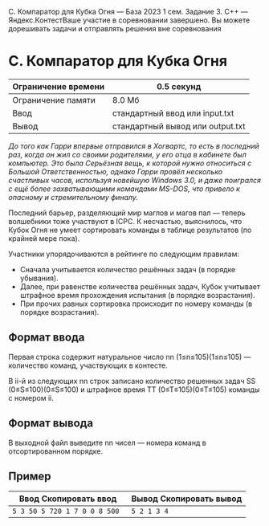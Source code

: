 C. Компаратор для Кубка Огня — База 2023 1 сем. Задание 3\. C\+\+ — Яндекс.КонтестВаше участие в соревновании завершено. Вы можете дорешивать задачи и отправлять решения вне соревнования


C. Компаратор для Кубка Огня
============================




| Ограничение времени | 0\.5 секунд |
| --- | --- |
| Ограничение памяти | 8\.0 Мб |
| Ввод | стандартный ввод или input.txt |
| Вывод | стандартный вывод или output.txt |






*До того как Гарри впервые отправился в Хогвартс, то есть в последний раз, когда он жил со своими родителями, у его отца в кабинете был компьютер. Это была Серьёзная вещь, к которой нужно относиться с Большой Ответственностью, однако Гарри провёл несколько счастливых часов, используя новейшую Windows 3\.0, и даже поигрался с ещё более захватывающими командами MS\-DOS, что привело к опасному и стремительному финалу.*


Последний барьер, разделяющий мир маглов и магов пал — теперь волшебники тоже участвуют в ICPC.
 К несчастью, выяснилось, что Кубок Огня не умеет сортировать команды в таблице результатов (по крайней мере пока).


Участники упорядочиваются в рейтинге по следующим правилам:


* Сначала учитывается количество решённых задач (в порядке убывания).
* Далее, при равенстве количества решённых задач, Кубок учитывает штрафное время прохождения испытания (в порядке возрастания).
* При прочих равных сортировка происходит по номеру команды (в порядке возрастания).




Формат ввода
------------




Первая строка содержит натуральное число nn (1≤n≤105)(1≤n≤105) — количество команд, участвующих в контесте. 


В ii\-й из следующих nn строк записано количество решенных задач SS (0≤S≤100)(0≤S≤100) и штрафное время TT (0≤T≤105)(0≤T≤105) команды с номером ii.




Формат вывода
-------------




В выходной файл выведите nn чисел — номера команд в отсортированном порядке.




Пример
------





| Ввод Скопировать ввод | Вывод Скопировать вывод |
| --- | --- |
| ``` 5 3 50 5 720 1 7 0 0 8 500  ``` | ``` 5 2 1 3 4  ``` |



